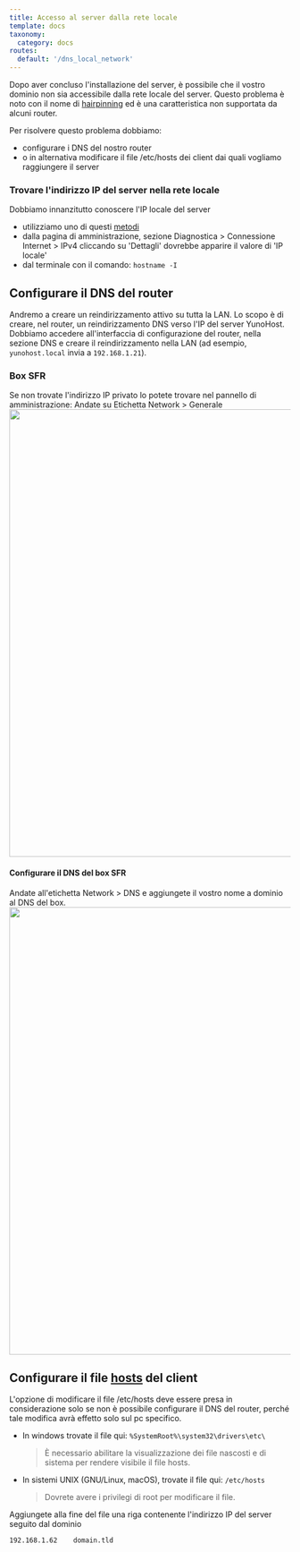 ```yaml
---
title: Accesso al server dalla rete locale
template: docs
taxonomy:
  category: docs
routes:
  default: '/dns_local_network'
---
```


Dopo aver concluso l'installazione del server, è possibile che il vostro dominio non sia accessibile dalla rete locale del server. Questo problema è noto con il nome di [hairpinning](http://en.wikipedia.org/wiki/Hairpinning) ed è una caratteristica non supportata da alcuni router.

Per risolvere questo problema dobbiamo:
- configurare i DNS del nostro router
- o in alternativa modificare il file /etc/hosts dei client dai quali vogliamo raggiungere il server 

### Trovare l'indirizzo IP del server nella rete locale

Dobbiamo innanzitutto conoscere l'IP locale del server
- utilizziamo uno di questi [metodi](https://yunohost.org/en/finding_the_local_ip)
- dalla pagina di amministrazione, sezione Diagnostica > Connessione Internet > IPv4 cliccando su 'Dettagli' dovrebbe apparire il valore di 'IP locale'
- dal terminale con il comando: `hostname -I`
    
## Configurare il DNS del router

Andremo a creare un reindirizzamento attivo su tutta la LAN. Lo scopo è di creare, nel router, un reindirizzamento DNS verso l'IP del server YunoHost. Dobbiamo accedere all'interfaccia di configurazione del router, nella sezione DNS e creare il reindirizzamento nella LAN (ad esempio, `yunohost.local` invia a `192.168.1.21`).

### Box SFR
Se non trovate l'indirizzo IP privato lo potete trovare nel pannello di amministrazione:
   Andate su Etichetta Network > Generale
<img src="/user/images/ip_serveur.png" width=800>

#### Configurare il DNS del box SFR

Andate all'etichetta Network > DNS e aggiungete il vostro nome a dominio al DNS del box.
<img src="/user/images/dns_9box.png" width=800>

## Configurare il file [hosts](https://en.wikipedia.org/wiki/Host_%28Unix%29) del client

L'opzione di modificare il file /etc/hosts deve essere presa in considerazione solo se non è possibile configurare il DNS del router, perché tale modifica avrà effetto solo sul pc specifico.

- In windows trovate il file qui: 
     `%SystemRoot%\system32\drivers\etc\`
     > È necessario abilitare la visualizzazione dei file nascosti e di sistema per rendere visibile il file hosts.
- In sistemi UNIX (GNU/Linux, macOS), trovate il file qui:
    `/etc/hosts`
    > Dovrete avere i privilegi di root per modificare il file.

Aggiungete alla fine del file una riga contenente l'indirizzo IP del server seguito dal dominio

```bash
192.168.1.62	domain.tld
```
